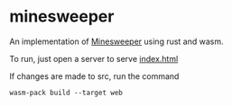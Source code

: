 # minesweeper

An implementation of [Minesweeper](https://en.wikipedia.org/wiki/Minesweeper_(video_game)) using rust and wasm.

To run, just open a server to serve [index.html](./index.html)

If changes are made to src, run the command 
```
wasm-pack build --target web
```
